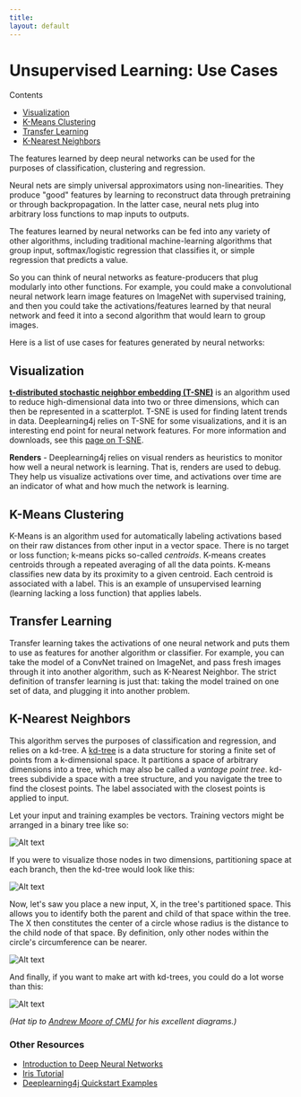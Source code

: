 ```yaml
---
title: 
layout: default
---
```


# Unsupervised Learning: Use Cases

Contents

* <a href="#visualization">Visualization</a>
* <a href="#k-means">K-Means Clustering</a>
* <a href="#transfer">Transfer Learning</a>
* <a href="#knn">K-Nearest Neighbors</a>

The features learned by deep neural networks can be used for the purposes of classification, clustering and regression. 

Neural nets are simply universal approximators using non-linearities. They produce "good" features by learning to reconstruct data through pretraining or through backpropagation. In the latter case, neural nets plug into arbitrary loss functions to map inputs to outputs.

The features learned by neural networks can be fed into any variety of other algorithms, including traditional machine-learning algorithms that group input, softmax/logistic regression that classifies it, or simple regression that predicts a value. 

So you can think of neural networks as feature-producers that plug modularly into other functions. For example, you could make a convolutional neural network learn image features on ImageNet with supervised training, and then you could take the activations/features learned by that neural network and feed it into a second algorithm that would learn to group images.

Here is a list of use cases for features generated by neural networks:

## <a name="visualization">Visualization</a>

**[t-distributed stochastic neighbor embedding (T-SNE)](https://en.wikipedia.org/wiki/T-distributed_stochastic_neighbor_embedding)** is an algorithm used to reduce high-dimensional data into two or three dimensions, which can then be represented in a scatterplot. T-SNE is used for finding latent trends in data. Deeplearning4j relies on T-SNE for some visualizations, and it is an interesting end point for neural network features. For more information and downloads, see this [page on T-SNE](https://lvdmaaten.github.io/tsne/).

**Renders** - Deeplearning4j relies on visual renders as heuristics to monitor how well a neural network is learning. That is, renders are used to debug. They help us visualize activations over time, and activations over time are an indicator of what and how much the network is learning. 

## <a name="k-means">K-Means Clustering</a>

K-Means is an algorithm used for automatically labeling activations based on their raw distances from other input in a vector space. There is no target or loss function; k-means picks so-called  *centroids*. K-means creates centroids through a repeated averaging of all the data points.  K-means classifies new data by its proximity to a given centroid. Each centroid is associated with a label. This is an example of unsupervised learning (learning lacking a loss function) that applies labels. 

## <a name="transfer">Transfer Learning</a>

Transfer learning takes the activations of one neural network and puts them to use as features for another algorithm or classifier. For example, you can take the model of a ConvNet trained on ImageNet, and pass fresh images through it into another algorithm, such as K-Nearest Neighbor. The strict definition of transfer learning is just that: taking the model trained on one set of data, and plugging it into another problem. 

## <a name="knn">K-Nearest Neighbors</a>

This algorithm serves the purposes of classification and regression, and relies on a kd-tree. A [kd-tree](https://en.wikipedia.org/wiki/K-d_tree) is a data structure for storing a finite set of points from a k-dimensional space. It partitions a space of arbitrary dimensions into a tree, which may also be called a *vantage point tree*. kd-trees subdivide a space with a tree structure, and you navigate the tree to find the closest points. The label associated with the closest points is applied to input. 

Let your input and training examples be vectors. Training vectors might be arranged in a binary tree like so:

![Alt text](../img/kd-tree-root-leaves.png) 

If you were to visualize those nodes in two dimensions, partitioning space at each branch, then the kd-tree would look like this:

![Alt text](../img/kd-tree-hyperplanes.png) 

Now, let's saw you place a new input, X, in the tree's partitioned space. This allows you to identify both the parent and child of that space within the tree. The X then constitutes the center of a circle whose radius is the distance to the child node of that space. By definition, only other nodes within the circle's circumference can be nearer. 

![Alt text](../img/kd-tree-nearest.png) 

And finally, if you want to make art with kd-trees, you could do a lot worse than this:

![Alt text](../img/kd-tree-mondrian.png) 

*(Hat tip to [Andrew Moore of CMU](http://www.autonlab.org/autonweb/14665/version/2/part/5/data/moore-tutorial.pdf?branch=main&language=en) for his excellent diagrams.)*

### Other Resources

* [Introduction to Deep Neural Networks](../neuralnet-overview.html)
* [Iris Tutorial](../iris-flower-dataset-tutorial.html)
* [Deeplearning4j Quickstart Examples](../quickstart.html)
